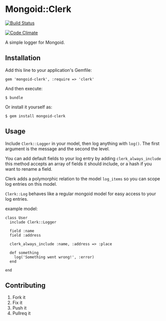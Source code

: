 # Mongoid::Clerk

[![Build Status](https://secure.travis-ci.org/80beans/mongoid-clerk.png?branch=master)](http://travis-ci.org/80beans/mongoid-clerk)

[![Code Climate](https://codeclimate.com/badge.png)](https://codeclimate.com/github/80beans/mongoid-clerk)

A simple logger for Mongoid.

## Installation

Add this line to your application's Gemfile:

    gem 'mongoid-clerk', :require => 'clerk'

And then execute:

    $ bundle

Or install it yourself as:

    $ gem install mongoid-clerk

## Usage

Include `Clerk::Logger` in your model, then log anything with `log()`. The first argument is the message and the second the level.

You can add default fields to your log entry by adding `clerk_always_include` this method accepts an array of fields it should include, or a hash if you want to rename a field.

Clerk adds a polymorphic relation to the model `log_items` so you can scope log entries on this model.

`Clerk::Log` behaves like a regular mongoid model for easy access to your log entries.

example model:

    class User
      include Clerk::Logger

      field :name
      field :address

      clerk_always_include :name, :address => :place

      def something
        log('Something went wrong!', :error)
      end

    end



## Contributing

1. Fork it
2. Fix it
3. Push it
4. Pullreq it
